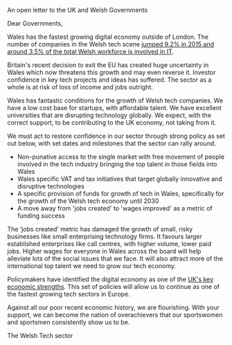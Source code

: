 An open letter to the UK and Welsh Governments

Dear Governments,

Wales has the fastest growing digital economy outside of London. The number of companies in the Welsh tech scene [jumped 9.2% in 2015 and around 3.5% of the total Welsh workforce is involved in IT][1]. 

Britain's recent decision to exit the EU has created huge uncertainty in Wales which now threatens this growth and may even reverse it. Investor confidence in key tech projects and ideas has suffered. The sector as a whole is at risk of loss of income and jobs outright.

Wales has fantastic conditions for the growth of Welsh tech companies. We have a low cost base for startups, with affordable talent. We have excellent universities that are disrupting technology globally. We expect, with the correct support, to be contributing to the UK economy, not taking from it.

We must act to restore confidence in our sector through strong policy as set out below, with set dates and milestones that the sector can rally around.

- Non-punative access to the single market with free movement of people involved in the tech industry bringing the top talent in those fields into Wales
- Wales specific VAT and tax initiatives that target globally innovative and disruptive technologies
- A specific provision of funds for growth of tech in Wales, specifically for the growth of the Welsh tech economy until 2030
- A move away from 'jobs created' to 'wages improved' as a metric of funding success 

The ‘jobs created’ metric has damaged the growth of small, risky businesses like small enterprising technology firms. It favours larger established enterprises like call centres, with higher volume, lower paid jobs. Higher wages for everyone in Wales across the board will help alleviate lots of the social issues that we face. It will also attract more of the international top talent we need to grow our tech economy.

Policymakers have identified the digital economy as one of the [UK's key economic strengths][2]. This set of policies will allow us to continue as one of the fastest growing tech sectors in Europe. 

Against all our poor recent economic history, we are flourishing. With your support, we can become the nation of overachievers that our sportswomen and sportsmen consistently show us to be.

The Welsh Tech sector

[1]:http://www.bbc.co.uk/news/uk-wales-37010376
[2]:http://news.sky.com/story/digital-tech-sector-60-bigger-than-thought-10439555

